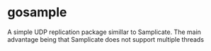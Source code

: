 # gosample


A simple UDP replication package simillar to Samplicate.  The main advantage
being that Samplicate does not support multiple threads
